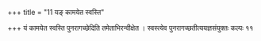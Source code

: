 +++
title = "11 यङ् कामयेत स्वस्ति"

+++
यं कामयेत स्वस्ति पुनरागच्छेदिति तमेताभिरन्वीक्षेत । स्वस्त्येव पुनरागच्छतीत्ययज्ञसंयुक्तः कल्पः ११